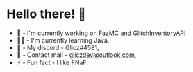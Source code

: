# Hello there! 👋
- 🐻 - I'm currently working on [FazMC](https://fazmc.com/) and [GlitchInventoryAPI](https://github.com/GliczDev/GlitchInventoryAPI)
- 🧑‍💻 - I'm currently learning Java,
- 💬 - My discord - Glicz#4581,
- 📧 - Contact mail - [gliczdev@outlook.com](mailto:gliczdev@outlook.com),
- ⚡ - Fun fact - I like FNaF.
